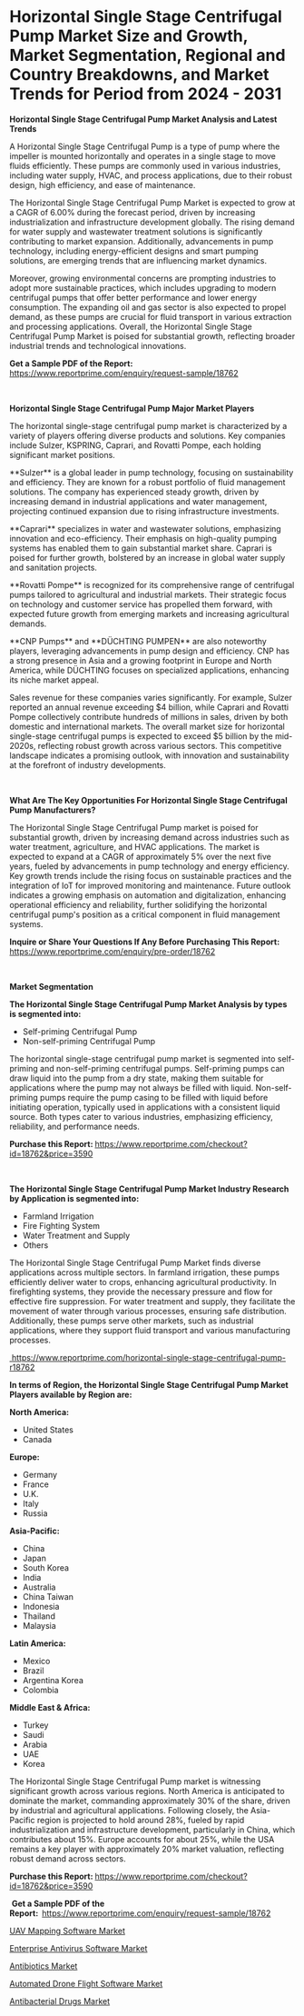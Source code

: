 <p><h1>Horizontal Single Stage Centrifugal Pump Market Size and Growth, Market Segmentation, Regional and Country Breakdowns, and Market Trends for Period from 2024 -  2031</h1></p><p><strong>Horizontal Single Stage Centrifugal Pump Market Analysis and Latest Trends</strong></p>
<p><p>A Horizontal Single Stage Centrifugal Pump is a type of pump where the impeller is mounted horizontally and operates in a single stage to move fluids efficiently. These pumps are commonly used in various industries, including water supply, HVAC, and process applications, due to their robust design, high efficiency, and ease of maintenance.</p><p>The Horizontal Single Stage Centrifugal Pump Market is expected to grow at a CAGR of 6.00% during the forecast period, driven by increasing industrialization and infrastructure development globally. The rising demand for water supply and wastewater treatment solutions is significantly contributing to market expansion. Additionally, advancements in pump technology, including energy-efficient designs and smart pumping solutions, are emerging trends that are influencing market dynamics.</p><p>Moreover, growing environmental concerns are prompting industries to adopt more sustainable practices, which includes upgrading to modern centrifugal pumps that offer better performance and lower energy consumption. The expanding oil and gas sector is also expected to propel demand, as these pumps are crucial for fluid transport in various extraction and processing applications. Overall, the Horizontal Single Stage Centrifugal Pump Market is poised for substantial growth, reflecting broader industrial trends and technological innovations.</p></p>
<p><strong>Get a Sample PDF of the Report:&nbsp;</strong> <a href="https://www.reportprime.com/enquiry/request-sample/18762?utm_campaign=1102&utm_medium=2&utm_source=Github&utm_content=ia&utm_term=22112024&utm_id=horizontal-single-stage-centrifugal-pump">https://www.reportprime.com/enquiry/request-sample/18762</a></p>
<p>&nbsp;</p>
<p><strong>Horizontal Single Stage Centrifugal Pump Major Market Players</strong></p>
<p><p>The horizontal single-stage centrifugal pump market is characterized by a variety of players offering diverse products and solutions. Key companies include Sulzer, KSPRING, Caprari, and Rovatti Pompe, each holding significant market positions.</p><p>**Sulzer** is a global leader in pump technology, focusing on sustainability and efficiency. They are known for a robust portfolio of fluid management solutions. The company has experienced steady growth, driven by increasing demand in industrial applications and water management, projecting continued expansion due to rising infrastructure investments.</p><p>**Caprari** specializes in water and wastewater solutions, emphasizing innovation and eco-efficiency. Their emphasis on high-quality pumping systems has enabled them to gain substantial market share. Caprari is poised for further growth, bolstered by an increase in global water supply and sanitation projects.</p><p>**Rovatti Pompe** is recognized for its comprehensive range of centrifugal pumps tailored to agricultural and industrial markets. Their strategic focus on technology and customer service has propelled them forward, with expected future growth from emerging markets and increasing agricultural demands.</p><p>**CNP Pumps** and **DÜCHTING PUMPEN** are also noteworthy players, leveraging advancements in pump design and efficiency. CNP has a strong presence in Asia and a growing footprint in Europe and North America, while DÜCHTING focuses on specialized applications, enhancing its niche market appeal.</p><p>Sales revenue for these companies varies significantly. For example, Sulzer reported an annual revenue exceeding $4 billion, while Caprari and Rovatti Pompe collectively contribute hundreds of millions in sales, driven by both domestic and international markets. The overall market size for horizontal single-stage centrifugal pumps is expected to exceed $5 billion by the mid-2020s, reflecting robust growth across various sectors. This competitive landscape indicates a promising outlook, with innovation and sustainability at the forefront of industry developments.</p></p>
<p>&nbsp;</p>
<p><strong>What Are The Key Opportunities For Horizontal Single Stage Centrifugal Pump Manufacturers?</strong></p>
<p><p>The Horizontal Single Stage Centrifugal Pump market is poised for substantial growth, driven by increasing demand across industries such as water treatment, agriculture, and HVAC applications. The market is expected to expand at a CAGR of approximately 5% over the next five years, fueled by advancements in pump technology and energy efficiency. Key growth trends include the rising focus on sustainable practices and the integration of IoT for improved monitoring and maintenance. Future outlook indicates a growing emphasis on automation and digitalization, enhancing operational efficiency and reliability, further solidifying the horizontal centrifugal pump's position as a critical component in fluid management systems.</p></p>
<p><strong>Inquire or Share Your Questions If Any Before Purchasing This Report:</strong> <a href="https://www.reportprime.com/enquiry/pre-order/18762?utm_campaign=1102&utm_medium=2&utm_source=Github&utm_content=ia&utm_term=22112024&utm_id=horizontal-single-stage-centrifugal-pump">https://www.reportprime.com/enquiry/pre-order/18762</a></p>
<p>&nbsp;</p>
<p><strong>Market Segmentation</strong></p>
<p><strong>The Horizontal Single Stage Centrifugal Pump Market Analysis by types is segmented into:</strong></p>
<p><ul><li>Self-priming Centrifugal Pump</li><li>Non-self-priming Centrifugal Pump</li></ul></p>
<p><p>The horizontal single-stage centrifugal pump market is segmented into self-priming and non-self-priming centrifugal pumps. Self-priming pumps can draw liquid into the pump from a dry state, making them suitable for applications where the pump may not always be filled with liquid. Non-self-priming pumps require the pump casing to be filled with liquid before initiating operation, typically used in applications with a consistent liquid source. Both types cater to various industries, emphasizing efficiency, reliability, and performance needs.</p></p>
<p><strong>Purchase this Report:&nbsp;</strong><a href="https://www.reportprime.com/checkout?id=18762&price=3590&utm_campaign=1102&utm_medium=2&utm_source=Github&utm_content=ia&utm_term=22112024&utm_id=horizontal-single-stage-centrifugal-pump">https://www.reportprime.com/checkout?id=18762&price=3590</a></p>
<p>&nbsp;</p>
<p><strong>The Horizontal Single Stage Centrifugal Pump Market Industry Research by Application is segmented into:</strong></p>
<p><ul><li>Farmland Irrigation</li><li>Fire Fighting System</li><li>Water Treatment and Supply</li><li>Others</li></ul></p>
<p><p>The Horizontal Single Stage Centrifugal Pump Market finds diverse applications across multiple sectors. In farmland irrigation, these pumps efficiently deliver water to crops, enhancing agricultural productivity. In firefighting systems, they provide the necessary pressure and flow for effective fire suppression. For water treatment and supply, they facilitate the movement of water through various processes, ensuring safe distribution. Additionally, these pumps serve other markets, such as industrial applications, where they support fluid transport and various manufacturing processes.</p></p>
<p><a href="https://www.reportprime.com/horizontal-single-stage-centrifugal-pump-r18762?utm_campaign=1102&utm_medium=2&utm_source=Github&utm_content=ia&utm_term=22112024&utm_id=horizontal-single-stage-centrifugal-pump">&nbsp;https://www.reportprime.com/horizontal-single-stage-centrifugal-pump-r18762</a></p>
<p><strong>In terms of Region, the Horizontal Single Stage Centrifugal Pump Market Players available by Region are:</strong></p>
<p>
    <p> <strong> North America: </strong>
        <ul>
            <li>United States</li>
            <li>Canada</li>
        </ul>
        </p> 
    <p> <strong> Europe: </strong>
        <ul>
            <li>Germany</li>
            <li>France</li>
            <li>U.K.</li>
            <li>Italy</li>
            <li>Russia</li>
        </ul>
        </p> 
    <p> <strong> Asia-Pacific: </strong>
        <ul>
            <li>China</li>
            <li>Japan</li>
            <li>South Korea</li>
            <li>India</li>
            <li>Australia</li>
            <li>China Taiwan</li>
            <li>Indonesia</li>
            <li>Thailand</li>
            <li>Malaysia</li>
        </ul>
        </p> 
    <p> <strong> Latin America: </strong>
        <ul>
            <li>Mexico</li>
            <li>Brazil</li>
            <li>Argentina Korea</li>
            <li>Colombia</li>
        </ul>
        </p> 
    <p> <strong> Middle East & Africa: </strong>
        <ul>
            <li>Turkey</li>
            <li>Saudi</li>
            <li>Arabia</li>
            <li>UAE</li>
            <li>Korea</li>
        </ul>
    </p>
    </p>
<p><p>The Horizontal Single Stage Centrifugal Pump market is witnessing significant growth across various regions. North America is anticipated to dominate the market, commanding approximately 30% of the share, driven by industrial and agricultural applications. Following closely, the Asia-Pacific region is projected to hold around 28%, fueled by rapid industrialization and infrastructure development, particularly in China, which contributes about 15%. Europe accounts for about 25%, while the USA remains a key player with approximately 20% market valuation, reflecting robust demand across sectors.</p></p>
<p><strong>Purchase this Report: </strong><a href="https://www.reportprime.com/checkout?id=18762&price=3590&utm_campaign=1102&utm_medium=2&utm_source=Github&utm_content=ia&utm_term=22112024&utm_id=horizontal-single-stage-centrifugal-pump">https://www.reportprime.com/checkout?id=18762&price=3590</a></p>
<p>&nbsp;<strong>Get a Sample PDF of the Report:&nbsp;&nbsp;</strong><a href="https://www.reportprime.com/enquiry/request-sample/18762?utm_campaign=1102&utm_medium=2&utm_source=Github&utm_content=ia&utm_term=22112024&utm_id=horizontal-single-stage-centrifugal-pump">https://www.reportprime.com/enquiry/request-sample/18762</a></p>
<p><strong></strong></p>
<p><p><a href="https://www.linkedin.com/pulse/uav-mapping-software-market-study-findings-forecast-cagr-ytaie?utm_campaign=1102&utm_medium=2&utm_source=Github&utm_content=ia&utm_term=22112024&utm_id=horizontal-single-stage-centrifugal-pump">UAV Mapping Software Market</a></p><p><a href="https://www.linkedin.com/pulse/future-trends-enterprise-antivirus-software-market-2024--hgg8e?utm_campaign=1102&utm_medium=2&utm_source=Github&utm_content=ia&utm_term=22112024&utm_id=horizontal-single-stage-centrifugal-pump">Enterprise Antivirus Software Market</a></p><p><a href="https://issuu.com/reportprime-2/docs/antibiotics-market-size-2030.pptx_91881461be8e55?utm_campaign=1102&utm_medium=2&utm_source=Github&utm_content=ia&utm_term=22112024&utm_id=horizontal-single-stage-centrifugal-pump">Antibiotics Market</a></p><p><a href="https://www.linkedin.com/pulse/automated-drone-flight-software-market-strategic-insights-c41be?utm_campaign=1102&utm_medium=2&utm_source=Github&utm_content=ia&utm_term=22112024&utm_id=horizontal-single-stage-centrifugal-pump">Automated Drone Flight Software Market</a></p><p><a href="https://issuu.com/reportprime-2/docs/antibacterial-drugs-market-size-203_518d9310fec086?utm_campaign=1102&utm_medium=2&utm_source=Github&utm_content=ia&utm_term=22112024&utm_id=horizontal-single-stage-centrifugal-pump">Antibacterial Drugs Market</a></p></p>